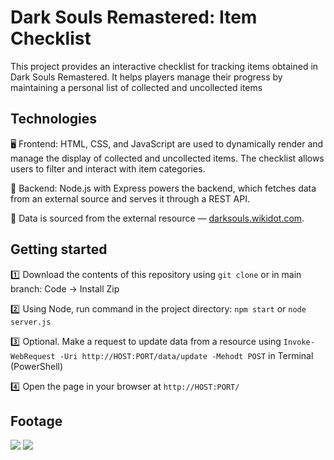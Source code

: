 # Dark Souls Remastered: Item Checklist

This project provides an interactive checklist for tracking items obtained in Dark Souls Remastered. It helps players manage their progress by maintaining a personal list of collected and uncollected items

## Technologies

🖥 Frontend: HTML, CSS, and JavaScript are used to dynamically render and manage the display of collected and uncollected items. The checklist allows users to filter and interact with item categories.

:wrench: Backend: Node.js with Express powers the backend, which fetches data from an external source and serves it through a REST API.

📄 Data is sourced from the external resource &mdash; [darksouls.wikidot.com](http://darksouls.wikidot.com/). 

## Getting started

:one: Download the contents of this repository using `git clone` or in main branch: Code -> Install Zip

:two: Using Node, run command in the project directory: 
`npm start` or `node server.js`

:three: Optional. Make a request to update data from a resource using `Invoke-WebRequest -Uri http://HOST:PORT/data/update -Mehodt POST` in Terminal (PowerShell)

:four: Open the page in your browser at `http://HOST:PORT/`

## Footage

<img src="https://github.com/kizukkk/ds1_collection/blob/doc/images/01.png">


<img src="https://github.com/kizukkk/ds1_collection/blob/doc/images/02.png">
